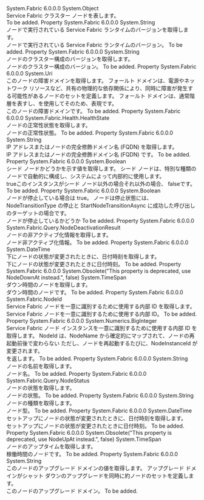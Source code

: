 <Type Name="Node" FullName="System.Fabric.Query.Node">
  <TypeSignature Language="C#" Value="public sealed class Node" />
  <TypeSignature Language="ILAsm" Value=".class public auto ansi sealed beforefieldinit Node extends System.Object" />
  <TypeSignature Language="DocId" Value="T:System.Fabric.Query.Node" />
  <TypeSignature Language="VB.NET" Value="Public NotInheritable Class Node" />
  <TypeSignature Language="F#" Value="type Node = class" />
  <AssemblyInfo>
    <AssemblyName>System.Fabric</AssemblyName>
    <AssemblyVersion>6.0.0.0</AssemblyVersion>
  </AssemblyInfo>
  <Base>
    <BaseTypeName>System.Object</BaseTypeName>
  </Base>
  <Interfaces />
  <Docs>
    <summary>
      <para>Service Fabric クラスター ノードを表します。</para>
    </summary>
    <remarks>To be added.</remarks>
  </Docs>
  <Members>
    <Member MemberName="CodeVersion">
      <MemberSignature Language="C#" Value="public string CodeVersion { get; }" />
      <MemberSignature Language="ILAsm" Value=".property instance string CodeVersion" />
      <MemberSignature Language="DocId" Value="P:System.Fabric.Query.Node.CodeVersion" />
      <MemberSignature Language="VB.NET" Value="Public ReadOnly Property CodeVersion As String" />
      <MemberSignature Language="F#" Value="member this.CodeVersion : string" Usage="System.Fabric.Query.Node.CodeVersion" />
      <MemberType>Property</MemberType>
      <AssemblyInfo>
        <AssemblyName>System.Fabric</AssemblyName>
        <AssemblyVersion>6.0.0.0</AssemblyVersion>
      </AssemblyInfo>
      <ReturnValue>
        <ReturnType>System.String</ReturnType>
      </ReturnValue>
      <Docs>
        <summary>
          <para>ノードで実行されている Service Fabric ランタイムのバージョンを取得します。</para>
        </summary>
        <value>
          <para>ノードで実行されている Service Fabric ランタイムのバージョン。</para>
        </value>
        <remarks>To be added.</remarks>
      </Docs>
    </Member>
    <Member MemberName="ConfigVersion">
      <MemberSignature Language="C#" Value="public string ConfigVersion { get; }" />
      <MemberSignature Language="ILAsm" Value=".property instance string ConfigVersion" />
      <MemberSignature Language="DocId" Value="P:System.Fabric.Query.Node.ConfigVersion" />
      <MemberSignature Language="VB.NET" Value="Public ReadOnly Property ConfigVersion As String" />
      <MemberSignature Language="F#" Value="member this.ConfigVersion : string" Usage="System.Fabric.Query.Node.ConfigVersion" />
      <MemberType>Property</MemberType>
      <AssemblyInfo>
        <AssemblyName>System.Fabric</AssemblyName>
        <AssemblyVersion>6.0.0.0</AssemblyVersion>
      </AssemblyInfo>
      <ReturnValue>
        <ReturnType>System.String</ReturnType>
      </ReturnValue>
      <Docs>
        <summary>
          <para>ノードのクラスター構成のバージョンを取得します。</para>
        </summary>
        <value>
          <para>ノードのクラスター構成のバージョン。</para>
        </value>
        <remarks>To be added.</remarks>
      </Docs>
    </Member>
    <Member MemberName="FaultDomain">
      <MemberSignature Language="C#" Value="public Uri FaultDomain { get; }" />
      <MemberSignature Language="ILAsm" Value=".property instance class System.Uri FaultDomain" />
      <MemberSignature Language="DocId" Value="P:System.Fabric.Query.Node.FaultDomain" />
      <MemberSignature Language="VB.NET" Value="Public ReadOnly Property FaultDomain As Uri" />
      <MemberSignature Language="F#" Value="member this.FaultDomain : Uri" Usage="System.Fabric.Query.Node.FaultDomain" />
      <MemberType>Property</MemberType>
      <AssemblyInfo>
        <AssemblyName>System.Fabric</AssemblyName>
        <AssemblyVersion>6.0.0.0</AssemblyVersion>
      </AssemblyInfo>
      <ReturnValue>
        <ReturnType>System.Uri</ReturnType>
      </ReturnValue>
      <Docs>
        <summary>
          <para>このノードの障害ドメインを取得します。</para>
          <remarks>
            <para>フォールト ドメインは、電源やネットワーク リソースなど、共有の物理的な依存関係により、同時に障害が発生する可能性があるノードのセットを定義します。 フォールト ドメインは、通常階層を表すし、を使用してそのため、表現<see cref="T:System.Uri" />です。</para>
          </remarks>
        </summary>
        <value>
          <para>このノードの障害ドメインです。</para>
        </value>
        <remarks>To be added.</remarks>
      </Docs>
    </Member>
    <Member MemberName="HealthState">
      <MemberSignature Language="C#" Value="public System.Fabric.Health.HealthState HealthState { get; }" />
      <MemberSignature Language="ILAsm" Value=".property instance valuetype System.Fabric.Health.HealthState HealthState" />
      <MemberSignature Language="DocId" Value="P:System.Fabric.Query.Node.HealthState" />
      <MemberSignature Language="VB.NET" Value="Public ReadOnly Property HealthState As HealthState" />
      <MemberSignature Language="F#" Value="member this.HealthState : System.Fabric.Health.HealthState" Usage="System.Fabric.Query.Node.HealthState" />
      <MemberType>Property</MemberType>
      <AssemblyInfo>
        <AssemblyName>System.Fabric</AssemblyName>
        <AssemblyVersion>6.0.0.0</AssemblyVersion>
      </AssemblyInfo>
      <ReturnValue>
        <ReturnType>System.Fabric.Health.HealthState</ReturnType>
      </ReturnValue>
      <Docs>
        <summary>
          <para>ノードの正常性状態を取得します。</para>
        </summary>
        <value>
          <para>ノードの正常性状態。</para>
        </value>
        <remarks>To be added.</remarks>
      </Docs>
    </Member>
    <Member MemberName="IpAddressOrFQDN">
      <MemberSignature Language="C#" Value="public string IpAddressOrFQDN { get; }" />
      <MemberSignature Language="ILAsm" Value=".property instance string IpAddressOrFQDN" />
      <MemberSignature Language="DocId" Value="P:System.Fabric.Query.Node.IpAddressOrFQDN" />
      <MemberSignature Language="VB.NET" Value="Public ReadOnly Property IpAddressOrFQDN As String" />
      <MemberSignature Language="F#" Value="member this.IpAddressOrFQDN : string" Usage="System.Fabric.Query.Node.IpAddressOrFQDN" />
      <MemberType>Property</MemberType>
      <AssemblyInfo>
        <AssemblyName>System.Fabric</AssemblyName>
        <AssemblyVersion>6.0.0.0</AssemblyVersion>
      </AssemblyInfo>
      <ReturnValue>
        <ReturnType>System.String</ReturnType>
      </ReturnValue>
      <Docs>
        <summary>
          <para>IP アドレスまたはノードの完全修飾ドメイン名 (FQDN) を取得します。</para>
        </summary>
        <value>
          <para>IP アドレスまたはノードの完全修飾ドメイン名 (FQDN) です。</para>
        </value>
        <remarks>To be added.</remarks>
      </Docs>
    </Member>
    <Member MemberName="IsSeedNode">
      <MemberSignature Language="C#" Value="public bool IsSeedNode { get; }" />
      <MemberSignature Language="ILAsm" Value=".property instance bool IsSeedNode" />
      <MemberSignature Language="DocId" Value="P:System.Fabric.Query.Node.IsSeedNode" />
      <MemberSignature Language="VB.NET" Value="Public ReadOnly Property IsSeedNode As Boolean" />
      <MemberSignature Language="F#" Value="member this.IsSeedNode : bool" Usage="System.Fabric.Query.Node.IsSeedNode" />
      <MemberType>Property</MemberType>
      <AssemblyInfo>
        <AssemblyName>System.Fabric</AssemblyName>
        <AssemblyVersion>6.0.0.0</AssemblyVersion>
      </AssemblyInfo>
      <ReturnValue>
        <ReturnType>System.Boolean</ReturnType>
      </ReturnValue>
      <Docs>
        <summary>
          <para>シード ノードかどうかを示す値を取得します。 シード ノードは、特別な種類のノードで自動的に構成し、システムによって内部的に使用します。 </para>
        </summary>
        <value>
          <para>
            <languageKeyword>true</languageKeyword>このインスタンスがシード ノード以外の場合それ以外の場合、 <languageKeyword>false</languageKeyword>です。</para>
        </value>
        <remarks>To be added.</remarks>
      </Docs>
    </Member>
    <Member MemberName="IsStopped">
      <MemberSignature Language="C#" Value="public bool IsStopped { get; }" />
      <MemberSignature Language="ILAsm" Value=".property instance bool IsStopped" />
      <MemberSignature Language="DocId" Value="P:System.Fabric.Query.Node.IsStopped" />
      <MemberSignature Language="VB.NET" Value="Public ReadOnly Property IsStopped As Boolean" />
      <MemberSignature Language="F#" Value="member this.IsStopped : bool" Usage="System.Fabric.Query.Node.IsStopped" />
      <MemberType>Property</MemberType>
      <AssemblyInfo>
        <AssemblyName>System.Fabric</AssemblyName>
        <AssemblyVersion>6.0.0.0</AssemblyVersion>
      </AssemblyInfo>
      <ReturnValue>
        <ReturnType>System.Boolean</ReturnType>
      </ReturnValue>
      <Docs>
        <summary>
          <para>
            ノードが停止している場合は true。  ノードは停止状態には、NodeTransitionType の停止と StartNodeTransitionAsync に成功した呼び出しのターゲットの場合です。
            </para>
        </summary>
        <value>
          <para>ノードが停止しているかどうか</para>
        </value>
        <remarks>To be added.</remarks>
      </Docs>
    </Member>
    <Member MemberName="NodeDeactivationInfo">
      <MemberSignature Language="C#" Value="public System.Fabric.Query.NodeDeactivationResult NodeDeactivationInfo { get; }" />
      <MemberSignature Language="ILAsm" Value=".property instance class System.Fabric.Query.NodeDeactivationResult NodeDeactivationInfo" />
      <MemberSignature Language="DocId" Value="P:System.Fabric.Query.Node.NodeDeactivationInfo" />
      <MemberSignature Language="VB.NET" Value="Public ReadOnly Property NodeDeactivationInfo As NodeDeactivationResult" />
      <MemberSignature Language="F#" Value="member this.NodeDeactivationInfo : System.Fabric.Query.NodeDeactivationResult" Usage="System.Fabric.Query.Node.NodeDeactivationInfo" />
      <MemberType>Property</MemberType>
      <AssemblyInfo>
        <AssemblyName>System.Fabric</AssemblyName>
        <AssemblyVersion>6.0.0.0</AssemblyVersion>
      </AssemblyInfo>
      <ReturnValue>
        <ReturnType>System.Fabric.Query.NodeDeactivationResult</ReturnType>
      </ReturnValue>
      <Docs>
        <summary>
          <para>
            ノードの非アクティブ化情報を取得します。
            </para>
        </summary>
        <value>
          <para>ノード非アクティブ化情報。</para>
        </value>
        <remarks>To be added.</remarks>
      </Docs>
    </Member>
    <Member MemberName="NodeDownAt">
      <MemberSignature Language="C#" Value="public DateTime NodeDownAt { get; }" />
      <MemberSignature Language="ILAsm" Value=".property instance valuetype System.DateTime NodeDownAt" />
      <MemberSignature Language="DocId" Value="P:System.Fabric.Query.Node.NodeDownAt" />
      <MemberSignature Language="VB.NET" Value="Public ReadOnly Property NodeDownAt As DateTime" />
      <MemberSignature Language="F#" Value="member this.NodeDownAt : DateTime" Usage="System.Fabric.Query.Node.NodeDownAt" />
      <MemberType>Property</MemberType>
      <AssemblyInfo>
        <AssemblyName>System.Fabric</AssemblyName>
        <AssemblyVersion>6.0.0.0</AssemblyVersion>
      </AssemblyInfo>
      <ReturnValue>
        <ReturnType>System.DateTime</ReturnType>
      </ReturnValue>
      <Docs>
        <summary>
          <para>下にノードの状態が変更されたときに、日付時刻を取得します。</para>
        </summary>
        <value>
          <para>下にノードの状態が変更されたときに日付時刻。</para>
        </value>
        <remarks>To be added.</remarks>
      </Docs>
    </Member>
    <Member MemberName="NodeDownTime">
      <MemberSignature Language="C#" Value="public TimeSpan NodeDownTime { get; }" />
      <MemberSignature Language="ILAsm" Value=".property instance valuetype System.TimeSpan NodeDownTime" />
      <MemberSignature Language="DocId" Value="P:System.Fabric.Query.Node.NodeDownTime" />
      <MemberSignature Language="VB.NET" Value="Public ReadOnly Property NodeDownTime As TimeSpan" />
      <MemberSignature Language="F#" Value="member this.NodeDownTime : TimeSpan" Usage="System.Fabric.Query.Node.NodeDownTime" />
      <MemberType>Property</MemberType>
      <AssemblyInfo>
        <AssemblyName>System.Fabric</AssemblyName>
        <AssemblyVersion>6.0.0.0</AssemblyVersion>
      </AssemblyInfo>
      <Attributes>
        <Attribute>
          <AttributeName>System.Obsolete("This property is deprecated, use NodeDownAt instead.", false)</AttributeName>
        </Attribute>
      </Attributes>
      <ReturnValue>
        <ReturnType>System.TimeSpan</ReturnType>
      </ReturnValue>
      <Docs>
        <summary>
          <para>ダウン時間のノードを取得します。</para>
        </summary>
        <value>
          <para>ダウン時間のノードです。</para>
        </value>
        <remarks>To be added.</remarks>
      </Docs>
    </Member>
    <Member MemberName="NodeId">
      <MemberSignature Language="C#" Value="public System.Fabric.NodeId NodeId { get; }" />
      <MemberSignature Language="ILAsm" Value=".property instance class System.Fabric.NodeId NodeId" />
      <MemberSignature Language="DocId" Value="P:System.Fabric.Query.Node.NodeId" />
      <MemberSignature Language="VB.NET" Value="Public ReadOnly Property NodeId As NodeId" />
      <MemberSignature Language="F#" Value="member this.NodeId : System.Fabric.NodeId" Usage="System.Fabric.Query.Node.NodeId" />
      <MemberType>Property</MemberType>
      <AssemblyInfo>
        <AssemblyName>System.Fabric</AssemblyName>
        <AssemblyVersion>6.0.0.0</AssemblyVersion>
      </AssemblyInfo>
      <ReturnValue>
        <ReturnType>System.Fabric.NodeId</ReturnType>
      </ReturnValue>
      <Docs>
        <summary>
          <para>Service Fabric ノードを一意に識別するために使用する内部 ID を取得します。</para>
        </summary>
        <value>
          <para>Service Fabric ノードを一意に識別するために使用する内部 ID。</para>
        </value>
        <remarks>To be added.</remarks>
      </Docs>
    </Member>
    <Member MemberName="NodeInstanceId">
      <MemberSignature Language="C#" Value="public System.Numerics.BigInteger NodeInstanceId { get; }" />
      <MemberSignature Language="ILAsm" Value=".property instance valuetype System.Numerics.BigInteger NodeInstanceId" />
      <MemberSignature Language="DocId" Value="P:System.Fabric.Query.Node.NodeInstanceId" />
      <MemberSignature Language="VB.NET" Value="Public ReadOnly Property NodeInstanceId As BigInteger" />
      <MemberSignature Language="F#" Value="member this.NodeInstanceId : System.Numerics.BigInteger" Usage="System.Fabric.Query.Node.NodeInstanceId" />
      <MemberType>Property</MemberType>
      <AssemblyInfo>
        <AssemblyName>System.Fabric</AssemblyName>
        <AssemblyVersion>6.0.0.0</AssemblyVersion>
      </AssemblyInfo>
      <ReturnValue>
        <ReturnType>System.Numerics.BigInteger</ReturnType>
      </ReturnValue>
      <Docs>
        <summary>
          <para>Service Fabric ノード インスタンスを一意に識別するために使用する内部 ID を取得します。 NodeId は、NodeName から確定的にマップされて、ノードの再起動前後で変わらない ただし、ノードを再起動するたびに、NodeInstanceId が変更されます。</para>
        </summary>
        <value>
          <para><see cref="T:System.Numerics.BigInteger" /> を返します。</para>
        </value>
        <remarks>To be added.</remarks>
      </Docs>
    </Member>
    <Member MemberName="NodeName">
      <MemberSignature Language="C#" Value="public string NodeName { get; }" />
      <MemberSignature Language="ILAsm" Value=".property instance string NodeName" />
      <MemberSignature Language="DocId" Value="P:System.Fabric.Query.Node.NodeName" />
      <MemberSignature Language="VB.NET" Value="Public ReadOnly Property NodeName As String" />
      <MemberSignature Language="F#" Value="member this.NodeName : string" Usage="System.Fabric.Query.Node.NodeName" />
      <MemberType>Property</MemberType>
      <AssemblyInfo>
        <AssemblyName>System.Fabric</AssemblyName>
        <AssemblyVersion>6.0.0.0</AssemblyVersion>
      </AssemblyInfo>
      <ReturnValue>
        <ReturnType>System.String</ReturnType>
      </ReturnValue>
      <Docs>
        <summary>
          <para>ノードの名前を取得します。</para>
        </summary>
        <value>
          <para>ノード名。</para>
        </value>
        <remarks>To be added.</remarks>
      </Docs>
    </Member>
    <Member MemberName="NodeStatus">
      <MemberSignature Language="C#" Value="public System.Fabric.Query.NodeStatus NodeStatus { get; }" />
      <MemberSignature Language="ILAsm" Value=".property instance valuetype System.Fabric.Query.NodeStatus NodeStatus" />
      <MemberSignature Language="DocId" Value="P:System.Fabric.Query.Node.NodeStatus" />
      <MemberSignature Language="VB.NET" Value="Public ReadOnly Property NodeStatus As NodeStatus" />
      <MemberSignature Language="F#" Value="member this.NodeStatus : System.Fabric.Query.NodeStatus" Usage="System.Fabric.Query.Node.NodeStatus" />
      <MemberType>Property</MemberType>
      <AssemblyInfo>
        <AssemblyName>System.Fabric</AssemblyName>
        <AssemblyVersion>6.0.0.0</AssemblyVersion>
      </AssemblyInfo>
      <ReturnValue>
        <ReturnType>System.Fabric.Query.NodeStatus</ReturnType>
      </ReturnValue>
      <Docs>
        <summary>
          <para>ノードの状態を取得します。</para>
        </summary>
        <value>
          <para>ノードの状態。</para>
        </value>
        <remarks>To be added.</remarks>
      </Docs>
    </Member>
    <Member MemberName="NodeType">
      <MemberSignature Language="C#" Value="public string NodeType { get; }" />
      <MemberSignature Language="ILAsm" Value=".property instance string NodeType" />
      <MemberSignature Language="DocId" Value="P:System.Fabric.Query.Node.NodeType" />
      <MemberSignature Language="VB.NET" Value="Public ReadOnly Property NodeType As String" />
      <MemberSignature Language="F#" Value="member this.NodeType : string" Usage="System.Fabric.Query.Node.NodeType" />
      <MemberType>Property</MemberType>
      <AssemblyInfo>
        <AssemblyName>System.Fabric</AssemblyName>
        <AssemblyVersion>6.0.0.0</AssemblyVersion>
      </AssemblyInfo>
      <ReturnValue>
        <ReturnType>System.String</ReturnType>
      </ReturnValue>
      <Docs>
        <summary>
          <para>ノードの種類を取得します。</para>
        </summary>
        <value>
          <para>ノード型。</para>
        </value>
        <remarks>To be added.</remarks>
      </Docs>
    </Member>
    <Member MemberName="NodeUpAt">
      <MemberSignature Language="C#" Value="public DateTime NodeUpAt { get; }" />
      <MemberSignature Language="ILAsm" Value=".property instance valuetype System.DateTime NodeUpAt" />
      <MemberSignature Language="DocId" Value="P:System.Fabric.Query.Node.NodeUpAt" />
      <MemberSignature Language="VB.NET" Value="Public ReadOnly Property NodeUpAt As DateTime" />
      <MemberSignature Language="F#" Value="member this.NodeUpAt : DateTime" Usage="System.Fabric.Query.Node.NodeUpAt" />
      <MemberType>Property</MemberType>
      <AssemblyInfo>
        <AssemblyName>System.Fabric</AssemblyName>
        <AssemblyVersion>6.0.0.0</AssemblyVersion>
      </AssemblyInfo>
      <ReturnValue>
        <ReturnType>System.DateTime</ReturnType>
      </ReturnValue>
      <Docs>
        <summary>
          <para>セットアップにノードの状態が変更されたときに、日付時刻を取得します。</para>
        </summary>
        <value>
          <para>セットアップにノードの状態が変更されたときに日付時刻。</para>
        </value>
        <remarks>To be added.</remarks>
      </Docs>
    </Member>
    <Member MemberName="NodeUpTime">
      <MemberSignature Language="C#" Value="public TimeSpan NodeUpTime { get; }" />
      <MemberSignature Language="ILAsm" Value=".property instance valuetype System.TimeSpan NodeUpTime" />
      <MemberSignature Language="DocId" Value="P:System.Fabric.Query.Node.NodeUpTime" />
      <MemberSignature Language="VB.NET" Value="Public ReadOnly Property NodeUpTime As TimeSpan" />
      <MemberSignature Language="F#" Value="member this.NodeUpTime : TimeSpan" Usage="System.Fabric.Query.Node.NodeUpTime" />
      <MemberType>Property</MemberType>
      <AssemblyInfo>
        <AssemblyName>System.Fabric</AssemblyName>
        <AssemblyVersion>6.0.0.0</AssemblyVersion>
      </AssemblyInfo>
      <Attributes>
        <Attribute>
          <AttributeName>System.Obsolete("This property is deprecated, use NodeUpAt instead.", false)</AttributeName>
        </Attribute>
      </Attributes>
      <ReturnValue>
        <ReturnType>System.TimeSpan</ReturnType>
      </ReturnValue>
      <Docs>
        <summary>
          <para>ノードのアップタイムを取得します。</para>
        </summary>
        <value>
          <para>稼働時間のノードです。</para>
        </value>
        <remarks>To be added.</remarks>
      </Docs>
    </Member>
    <Member MemberName="UpgradeDomain">
      <MemberSignature Language="C#" Value="public string UpgradeDomain { get; }" />
      <MemberSignature Language="ILAsm" Value=".property instance string UpgradeDomain" />
      <MemberSignature Language="DocId" Value="P:System.Fabric.Query.Node.UpgradeDomain" />
      <MemberSignature Language="VB.NET" Value="Public ReadOnly Property UpgradeDomain As String" />
      <MemberSignature Language="F#" Value="member this.UpgradeDomain : string" Usage="System.Fabric.Query.Node.UpgradeDomain" />
      <MemberType>Property</MemberType>
      <AssemblyInfo>
        <AssemblyName>System.Fabric</AssemblyName>
        <AssemblyVersion>6.0.0.0</AssemblyVersion>
      </AssemblyInfo>
      <ReturnValue>
        <ReturnType>System.String</ReturnType>
      </ReturnValue>
      <Docs>
        <summary>
          <para>このノードのアップグレード ドメインの値を取得します。 </para>
          <remarks>アップグレード ドメインがシャット ダウンのアップグレードを同時に約ノードのセットを定義します。</remarks>
        </summary>
        <value>
          <para>このノードのアップグレード ドメイン。</para>
        </value>
        <remarks>To be added.</remarks>
      </Docs>
    </Member>
  </Members>
</Type>